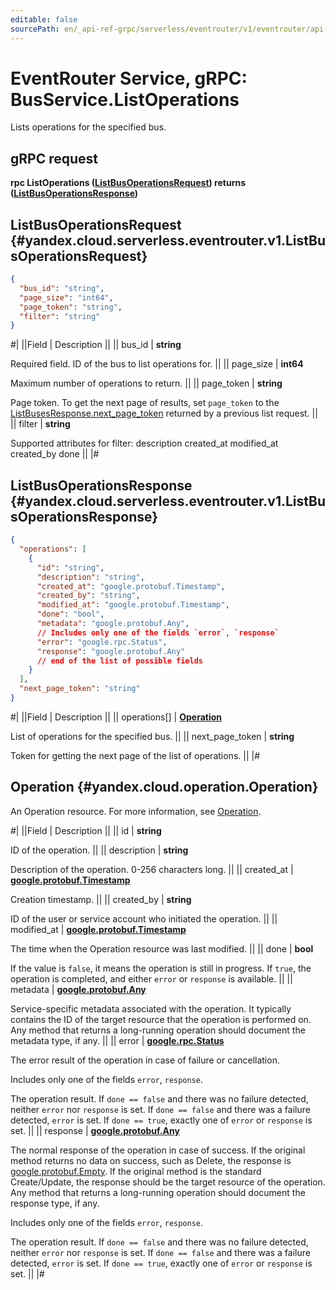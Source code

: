 ```yaml
---
editable: false
sourcePath: en/_api-ref-grpc/serverless/eventrouter/v1/eventrouter/api-ref/grpc/Bus/listOperations.md
---
```


# EventRouter Service, gRPC: BusService.ListOperations

Lists operations for the specified bus.

## gRPC request

**rpc ListOperations ([ListBusOperationsRequest](#yandex.cloud.serverless.eventrouter.v1.ListBusOperationsRequest)) returns ([ListBusOperationsResponse](#yandex.cloud.serverless.eventrouter.v1.ListBusOperationsResponse))**

## ListBusOperationsRequest {#yandex.cloud.serverless.eventrouter.v1.ListBusOperationsRequest}

```json
{
  "bus_id": "string",
  "page_size": "int64",
  "page_token": "string",
  "filter": "string"
}
```

#|
||Field | Description ||
|| bus_id | **string**

Required field. ID of the bus to list operations for. ||
|| page_size | **int64**

Maximum number of operations to return. ||
|| page_token | **string**

Page token. To get the next page of results, set `page_token` to the
[ListBusesResponse.next_page_token](/docs/serverless-integrations/eventrouter/api-ref/grpc/Bus/list#yandex.cloud.serverless.eventrouter.v1.ListBusesResponse) returned by a previous list request. ||
|| filter | **string**

Supported attributes for filter:
description
created_at
modified_at
created_by
done ||
|#

## ListBusOperationsResponse {#yandex.cloud.serverless.eventrouter.v1.ListBusOperationsResponse}

```json
{
  "operations": [
    {
      "id": "string",
      "description": "string",
      "created_at": "google.protobuf.Timestamp",
      "created_by": "string",
      "modified_at": "google.protobuf.Timestamp",
      "done": "bool",
      "metadata": "google.protobuf.Any",
      // Includes only one of the fields `error`, `response`
      "error": "google.rpc.Status",
      "response": "google.protobuf.Any"
      // end of the list of possible fields
    }
  ],
  "next_page_token": "string"
}
```

#|
||Field | Description ||
|| operations[] | **[Operation](#yandex.cloud.operation.Operation)**

List of operations for the specified bus. ||
|| next_page_token | **string**

Token for getting the next page of the list of operations. ||
|#

## Operation {#yandex.cloud.operation.Operation}

An Operation resource. For more information, see [Operation](/docs/api-design-guide/concepts/operation).

#|
||Field | Description ||
|| id | **string**

ID of the operation. ||
|| description | **string**

Description of the operation. 0-256 characters long. ||
|| created_at | **[google.protobuf.Timestamp](https://developers.google.com/protocol-buffers/docs/reference/google.protobuf#timestamp)**

Creation timestamp. ||
|| created_by | **string**

ID of the user or service account who initiated the operation. ||
|| modified_at | **[google.protobuf.Timestamp](https://developers.google.com/protocol-buffers/docs/reference/google.protobuf#timestamp)**

The time when the Operation resource was last modified. ||
|| done | **bool**

If the value is `false`, it means the operation is still in progress.
If `true`, the operation is completed, and either `error` or `response` is available. ||
|| metadata | **[google.protobuf.Any](https://developers.google.com/protocol-buffers/docs/proto3#any)**

Service-specific metadata associated with the operation.
It typically contains the ID of the target resource that the operation is performed on.
Any method that returns a long-running operation should document the metadata type, if any. ||
|| error | **[google.rpc.Status](https://cloud.google.com/tasks/docs/reference/rpc/google.rpc#status)**

The error result of the operation in case of failure or cancellation.

Includes only one of the fields `error`, `response`.

The operation result.
If `done == false` and there was no failure detected, neither `error` nor `response` is set.
If `done == false` and there was a failure detected, `error` is set.
If `done == true`, exactly one of `error` or `response` is set. ||
|| response | **[google.protobuf.Any](https://developers.google.com/protocol-buffers/docs/proto3#any)**

The normal response of the operation in case of success.
If the original method returns no data on success, such as Delete,
the response is [google.protobuf.Empty](https://developers.google.com/protocol-buffers/docs/reference/google.protobuf#google.protobuf.Empty).
If the original method is the standard Create/Update,
the response should be the target resource of the operation.
Any method that returns a long-running operation should document the response type, if any.

Includes only one of the fields `error`, `response`.

The operation result.
If `done == false` and there was no failure detected, neither `error` nor `response` is set.
If `done == false` and there was a failure detected, `error` is set.
If `done == true`, exactly one of `error` or `response` is set. ||
|#
